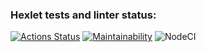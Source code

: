 ### Hexlet tests and linter status:
[![Actions Status](https://github.com/korolvitalii/frontend-project-lvl2/workflows/hexlet-check/badge.svg)](https://github.com/korolvitalii/frontend-project-lvl2/actions)
[![Maintainability](https://api.codeclimate.com/v1/badges/13ce53b779225a624273/maintainability)](https://codeclimate.com/github/korolvitalii/frontend-project-lvl2/maintainability)
![NodeCI](https://github.com/korolvitalii/frontend-project-lvl2/workflows/NodeCI/badge.svg)
